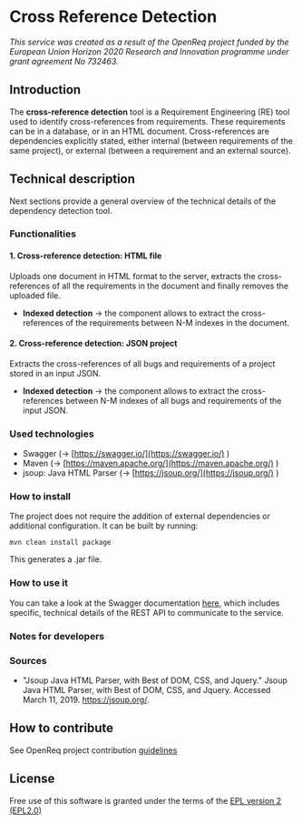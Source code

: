 # Cross Reference Detection

_This service was created as a result of the OpenReq project funded by the European Union Horizon 2020 Research and Innovation programme under grant agreement No 732463._

## Introduction

The **cross-reference detection** tool is a Requirement Engineering (RE) tool used to identify cross-references from requirements. These requirements can be in a database, or in an HTML document. Cross-references are dependencies explicitly stated, either internal (between requirements of the same project), or external (between a requirement and an external source).

## Technical description

Next sections provide a general overview of the technical details of the dependency detection tool.

### Functionalities

#### 1. Cross-reference detection: HTML file

Uploads one document in HTML format to the server, extracts the cross-references of all the requirements in the document and finally removes the uploaded file.

- **Indexed detection** -> the component allows to extract the cross-references of the requirements between N-M indexes in the document.

#### 2. Cross-reference detection: JSON project

Extracts the cross-references of all bugs and requirements of a project stored in an input JSON.

- **Indexed detection** -> the component allows to extract the cross-references between N-M indexes of all bugs and requirements of the input JSON.

### Used technologies

* Swagger (&rarr; [https://swagger.io/](https://swagger.io/) )
* Maven (&rarr; [https://maven.apache.org/](https://maven.apache.org/) )
* jsoup: Java HTML Parser (&rarr; [https://jsoup.org/](https://jsoup.org/) )

### How to install

The project does not require the addition of external dependencies or additional configuration. It can be built by running:

```
mvn clean install package
```

This generates a .jar file.

### How to use it

You can take a look at the Swagger documentation [here](https://api.openreq.eu/#/services/cross-reference-detection), which includes specific, technical details of the REST API to communicate to the service.

### Notes for developers

### Sources

* "Jsoup Java HTML Parser, with Best of DOM, CSS, and Jquery." Jsoup Java HTML Parser, with Best of DOM, CSS, and Jquery. Accessed March 11, 2019. https://jsoup.org/.

## How to contribute

See OpenReq project contribution [guidelines](https://github.com/OpenReqEU/OpenReq/blob/master/CONTRIBUTING.md)

## License

Free use of this software is granted under the terms of the [EPL version 2 (EPL2.0)](https://www.eclipse.org/legal/epl-2.0/)
